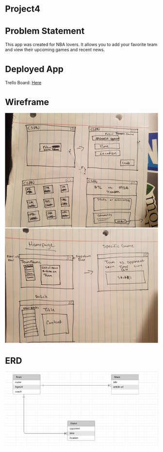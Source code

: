 # Project4

# Problem Statement
This app was created for NBA lovers. It allows you to add your favorite team and view their upcoming games and recent news.

# Deployed App
Trello Board: [Here](https://trello.com/b/pz7Xct7H/project4)

# Wireframe
![wireframe](screenshots/project4-wireframe1.jpg)
![wireframe](screenshots/project4-wireframe2.jpg)

# ERD
![erd](screenshots/project4erd.png)
